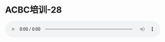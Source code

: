 # ACBC培训-28

<audio style="width: 100%;" preload="false" controls controlslist="nodownload"><source src="//cdn.simai.ml/audio/mp3/old/12132.mp3" type="audio/mpeg">Your browser does not support the audio element.</audio>



